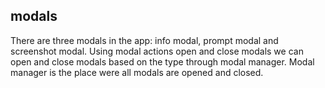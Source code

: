 ## modals
There are three modals in the app: info modal, prompt modal and screenshot modal. Using modal actions open and close modals we can open and close modals
based on the type through modal manager. Modal manager is the place were all modals are opened and closed.
